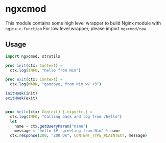 # ngxcmod
This module contains some high level wrapper to build Nginx module with ``nginx-c-function``
For low level wrapper, please import ``ngxcmod/raw``


## Usage

```nim
import ngxcmod, strutils

proc init(ctx: Context) =
  ctx.log(INFO, "hello from Nim")

proc exit(ctx: Context) =
  ctx.log(WARN, "goodbye, from Nim w/ <3")

initHook(init)
exitHook(exit)


proc hello(ctx: Context) {.exportc.} =
  ctx.log(INFO, "Calling back and log from /hello")
  let
    name = ctx.getQueryParam("name")
    message = "hello $#, greeting from Nim" % name
  ctx.response(200, "200 OK", CONTENT_TYPE_PLAINTEXT, message)
```